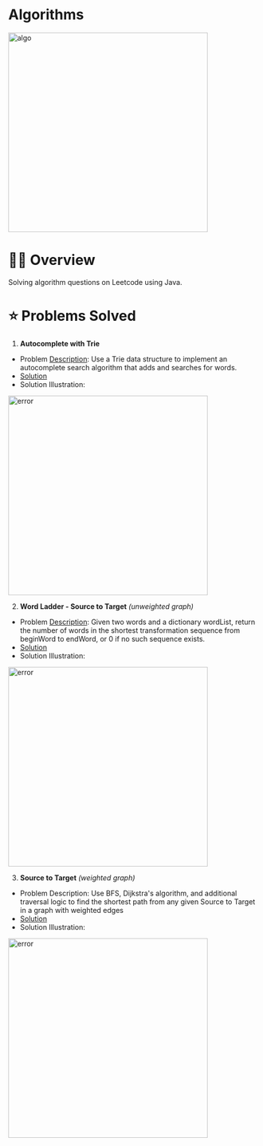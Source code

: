 # Algorithms
<img width="400" alt="algo" src="https://user-images.githubusercontent.com/31792170/173278909-7113b67f-c85d-4f84-9baa-8a933def6c2b.png">

# 👨‍🏫 Overview
Solving algorithm questions on Leetcode using Java.

# ⭐ Problems Solved
1. **Autocomplete with Trie**
  * Problem [Description](https://leetcode.com/problems/implement-trie-prefix-tree/): Use a Trie data structure to implement an autocomplete search algorithm that adds and searches for words.
  * [Solution](https://github.com/aaroncorona/Algorithms/blob/main/Trie.Java)
  * Solution Illustration:
<img width="400" alt="error" src="https://user-images.githubusercontent.com/31792170/173280100-18d4741a-1a24-4514-81ab-45734d85a254.png">

<br>

2. **Word Ladder - Source to Target** _(unweighted graph)_
  * Problem [Description](https://leetcode.com/problems/word-ladder/): Given two words and a dictionary wordList, return the number of words in the shortest transformation sequence from beginWord to endWord, or 0 if no such sequence exists.
  * [Solution](https://github.com/aaroncorona/Algorithms/blob/main/WordLadder.java)
  * Solution Illustration:
<img width="400" alt="error" src="https://user-images.githubusercontent.com/31792170/173282446-a0ba2871-caea-4847-a6da-62ba590add0c.png">


<br>

3. **Source to Target** _(weighted graph)_
  * Problem Description: Use BFS, Dijkstra's algorithm, and additional traversal logic to find the shortest path from any given Source to Target in a graph with weighted edges
  * [Solution](https://github.com/aaroncorona/Algorithms/blob/main/SourceToTarget.java)
  * Solution Illustration:
<img width="400" alt="error" src="https://user-images.githubusercontent.com/31792170/173281565-8a13df82-d2cc-4064-b8bf-fdf078dd6ab3.png">



